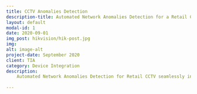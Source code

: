 ```yaml
---
title: CCTV Anomalies Detection
description-title: Automated Network Anomalies Detection for a Retail CCTV 
layout: default
modal-id: 1
date: 2020-09-01
img_post: hikvision/hik-post.jpg
img:                    
alt: image-alt
project-date: September 2020
client: TIA 
category: Device Integration
description:
    Automated Network Anomalies Detection for Retail CCTV seamlessly integrates with Hikvision SDK to proactively identify and resolve network device issues. This advanced solution detects connection errors, time synchronization problems, and other anomalies, ensuring uninterrupted surveillance and optimized performance. It enhances security operations by simplifying the identification of faulty network devices, reducing downtime, and improving overall system reliability. It was designed for retail, banks, or any environment with surveillance needs. 
   
---
```

